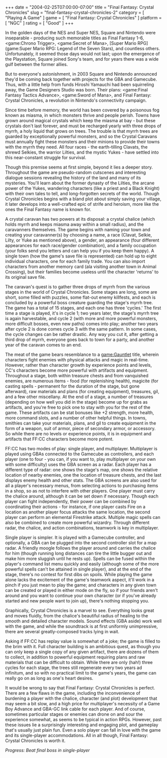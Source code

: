 +++
date = "2004-02-25T07:00:00-07:00"
title = "Final Fantasy: Crystal Chronicles"
slug = "final-fantasy-crystal-chronicles-2"
category = [ "Playing A Game" ]
game = [ "Final Fantasy: Crystal Chronicles" ]
platform = [ "NGC" ]
rating = [ "Good" ]
+++

In the golden days of the NES and Super NES, Square and Nintendo were inseparable - producing such memorable titles as Final Fantasy 1-6, <game:Chrono Trigger>, <game:Secret of Mana>, [Super Mario RPG](game:Super Mario RPG: Legend of the Seven Stars), and countless others. Unfortunately, it seemed those days would not last; upon the emergence of the Playstation, Square joined Sony's team, and for years there was a wide gulf between the former allies.

But to everyone's astonishment, in 2003 Square and Nintendo announced they'd be coming back together with projects for the GBA and Gamecube. Thus, with a little help from funds Hiroshi Yamauchi had been squirreling away, the Game Designers Studio was born. Their plans: <game:Final Fantasy Tactics Advance>, <game:Sword of Mana>, and Final Fantasy: Crystal Chronicles, a revolution in Nintendo's connectivity campaign.

Since time before memory, the world has been covered by a poisonous fog known as miasma, in which monsters thrive and people perish. Towns have grown around magical crystals which keep the miasma at bay - but these crystals don't last forever, and must be recharged yearly with three drops of myrrh, a holy liquid that grows on trees. The trouble is that myrrh trees are guarded by exceptionally powerful monsters, and so the Crystal Caravans must annually fight these monsters and their minions to provide their towns with the myrrh they need. All four races - the earth-tilling Clavats, the shrewd Selkies, the warrior Lilties, and the mystic Yukes - have settled into this near-constant struggle for survival.

Though this premise seems at first simple, beyond it lies a deeper story. Throughout the game are pseudo-random cutscenes and interesting dialogue sessions revealing the history of the land and many of its mysteries. You'll learn about the former dynasty of the Lilties, the arcane power of the Yukes, wandering characters (like a priest and a Black Knight) with their own tales to tell, and long-forgotten secrets of the world. Though Crystal Chronicles begins with a bland plot about simply saving your village, it later develops into a well-crafted epic of strife and heroism, more like the ones the Final Fantasy name is known for.

A crystal caravan has two powers at its disposal: a crystal chalice (which holds myrrh and keeps miasma away within a small radius), and the caravanners themselves. The game begins with naming your town and creating your caravanner(s) by choosing a name, a race (Clavat, Selkie, Lilty, or Yuke as mentioned above), a gender, an appearance (four different appearances for each race/gender combination), and a family occupation (your folks send you letters and can help you if you keep them happy). A single town (how the game's save file is represented) can hold up to eight individual characters, one for each family trade. You can also import characters from another memory card (ala visiting another town in Animal Crossing), but their families become useless until the character 'returns' to its original save file.

The caravan's quest is to gather three drops of myrrh from the various stages in the world of Crystal Chronicles. Some stages are long, some are short, some filled with puzzles, some flat-out enemy killfests, and each is concluded by a powerful boss creature guarding the stage's myrrh tree. The game has a total of 15 stages, and each one has three 'cycles.' The first time a stage is played, it's in cycle 1; two years later, the stage's myrrh tree is again harvestable, and cycle 2 (with more and more powerful monsters, more difficult bosses, even new paths) comes into play; another two years after cycle 2 is done comes cycle 3 with the same pattern. In some cases, the cycle changes can be rather drastic. Any way you cut it, after getting a third drop of myrrh, everyone goes back to town for a party, and another year of the caravan comes to an end.

The meat of the game bears resemblance to a <game:Gauntlet> title, wherein characters fight enemies with physical attacks and magic in real-time. However, rather than character growth by experience points and levels, CC's characters become more powerful with artifacts and equipment. Throughout a stage, both within treasure chests and from vanquished enemies, are numerous items - food (for replenishing health), magicite (for casting spells - permanent for the duration of the stage, but gone afterward), raw materials and plans (for creating equipment), treasures, gil, and a few other miscellany. At the end of a stage, a number of treasures (depending on how well you did in the stage) become up for grabs as artifacts, and you're free to pick one to stay with you for the rest of the game. These artifacts can be stat bonuses like +2 strength, more health, more command slots, and a number of other helpful things. In towns, smithies can take your materials, plans, and gil to create equipment in the form of a weapon, suit of armor, piece of secondary armor, or accessory. So while there are no levels or experience points, it is in equipment and artifacts that FF:CC characters become more potent.

FF:CC has two modes of play: single player, and multiplayer. Multiplayer is played using GBAs connected to the Gamecube as controllers, and each player (one to four - you can, if you want to, play multiplayer on your own with some difficulty) uses the GBA screen as a radar. Each player has a different type of radar: one shows the stage's map, one shows the relative location of nearby enemies, one the location of treasure chests, and the last displays enemy health and other stats. The GBA screens are also used for all a player's necessary menus, from selecting actions to purchasing items in a shop, so as not to interfere with other players. One player must carry the chalice around, although it can be set down if necessary. Though each player can fight independently, their power can be combined by coordinating their actions - for instance, if one player casts Fire on a location as another player focus attacks the same location, the second player can perform an elemental Firestrike attack. Multiple magic spells can also be combined to create more powerful wizardry. Through different radar, the chalice, and action combinations, teamwork is key in multiplayer.

Single player is simpler. It is played with a Gamecube controller, and optionally, a GBA can be plugged into the second controller slot for a map radar. A friendly moogle follows the player around and carries the chalice for him (though running long distances can tire the little bugger out and make him more sluggish until he rests up). Spells can be fused within the player's command list menu quickly and easily (although some of the more powerful spells can't be attained in single player), and at the end of the stage, there's no contest for first dibs on spoils. While playing the game alone lacks the excitement of the game's teamwork aspect, it'll work in a pinch if you just mean to play the game; and characters in any given town can be created or played in either mode on the fly, so if your friends aren't around and you want to continue your own character (or if you've already started and new people want to join up), there's nothing stopping you.

Graphically, Crystal Chronicles is a marvel to see. Everything looks great and moves fluidly, from the chalice's beautiful radius of healing to the smooth and detailed character models. Sound effects (GBA aside) work well with the game, and while the soundtrack is at first uniformly unimpressive, there are several greatly-composed tracks lying in wait.

Asking if FF:CC has replay value is somewhat of a joke; the game is filled to the brim with it. Full character building is an ambitious quest, as though you can only keep a single copy of any given artifact, there are dozens of them to collect, in addition to powerful equipment requiring plans and raw materials that can be difficult to obtain. While there are only (hah!) three cycles for each stage, the trees still regenerate every two years ad infinitum, and so with no practical limit to the game's years, the game can really go on as long as one's heart desires.

It would be wrong to say that Final Fantasy: Crystal Chronicles is perfect. There are a few flaws in the game, including the inconvenience of burdening a player with the chalice, character (and plot) development that may seem a bit slow, and a high price for multiplayer's necessity of a Game Boy Advance and GBA-GC link cable for each player. And of course, sometimes particular stages or enemies can drone on and sour the experience somewhat, as seems to be typical in action RPGs. However, past these issues lie a surprisingly interesting and engaging plot, and gameplay that's usually just plain fun. Even a solo player can fall in love with the game and its single-player accommodations. All in all though, Final Fantasy: Crystal Chronicles is worth it.

<i>Progress: Beat final boss in single-player</i>